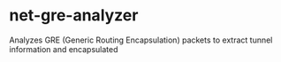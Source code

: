 # net-gre-analyzer
Analyzes GRE (Generic Routing Encapsulation) packets to extract tunnel information and encapsulated 

